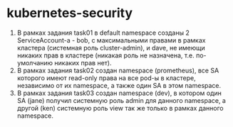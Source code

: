 # kubernetes-security

1. В рамках задания task01 в default namespace созданы 2 ServiceAccount-а - bob, с максимальными правами в рамках кластера (системная роль cluster-admin), и dave, не имеющи никаких прав в кластере (никакая роль не назначена, т.е. по-умолчанию никаких прав нет).
2. В рамках задания task02 создан namespace (prometheus), все SA которого имеют read-only права на все pod-ы в кластере, независимо от их namespace, а также один SA в этом namespace.
3. В рамках задания task03 создан namespace (dev), в котором один SA (jane) получил системную роль admin для данного namespace, а другой (ken) системную роль view так же только в рамках данного namespace.
